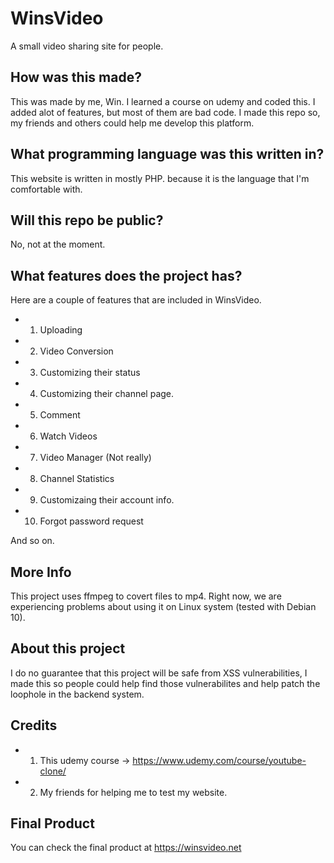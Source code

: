 # WinsVideo

A small video sharing site for people. 

## How was this made?

This was made by me, Win. I learned a course on udemy and coded this. I added alot of features, but most of them are bad code. I made this repo so, my friends and others could help me develop this platform. 

## What programming language was this written in? 

This website is written in mostly PHP. because it is the language that I'm comfortable with. 

## Will this repo be public? 

No, not at the moment. 

## What features does the project has? 

Here are a couple of features that are included in WinsVideo. 

- 1. Uploading
- 2. Video Conversion
- 3. Customizing their status
- 4. Customizing their channel page. 
- 5. Comment
- 6. Watch Videos
- 7. Video Manager (Not really)
- 8. Channel Statistics
- 9. Customizaing their account info.
- 10. Forgot password request

And so on. 

## More Info

This project uses ffmpeg to covert files to mp4. Right now, we are experiencing problems about using it on Linux system (tested with Debian 10). 


## About this project

I do no guarantee that this project will be safe from XSS vulnerabilities, I made this so people could help find those vulnerabilites and help patch the loophole in the backend system. 

## Credits

- 1. This udemy course -> https://www.udemy.com/course/youtube-clone/
- 2. My friends for helping me to test my website. 

## Final Product

You can check the final product at https://winsvideo.net
